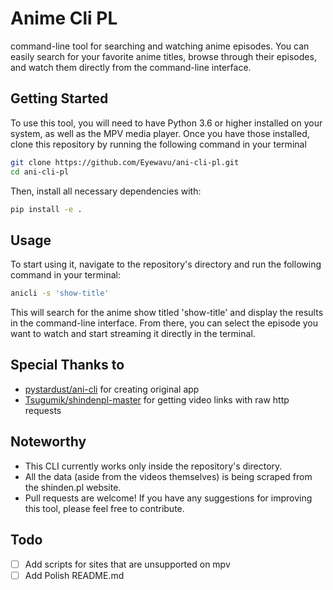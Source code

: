 # Anime Cli PL
command-line tool for searching and watching anime episodes. You can easily search for your favorite anime titles, browse through their episodes, and watch them directly from the command-line interface.

## Getting Started
To use this tool, you will need to have Python 3.6 or higher installed on your system, as well as the MPV media player. Once you have those installed, clone this repository by running the following command in your terminal
```bash
git clone https://github.com/Eyewavu/ani-cli-pl.git
cd ani-cli-pl
```

Then, install all necessary dependencies with:
```bash
pip install -e .
```

## Usage
To start using it, navigate to the repository's directory and run the following command in your terminal:
```bash
anicli -s 'show-title'
```
This will search for the anime show titled 'show-title' and display the results in the command-line interface. From there, you can select the episode you want to watch and start streaming it directly in the terminal.

## Special Thanks to
- [pystardust/ani-cli](https://github.com/pystardust/ani-cli) for creating original app
- [Tsugumik/shindenpl-master](https://github.com/Tsugumik/shindenpl-master) for getting video links with raw http requests


## Noteworthy
- This CLI currently works only inside the repository's directory.
- All the data (aside from the videos themselves) is being scraped from the shinden.pl website.
- Pull requests are welcome! If you have any suggestions for improving this tool, please feel free to contribute.

## Todo
- [ ] Add scripts for sites that are unsupported on mpv
- [ ] Add Polish README.md

